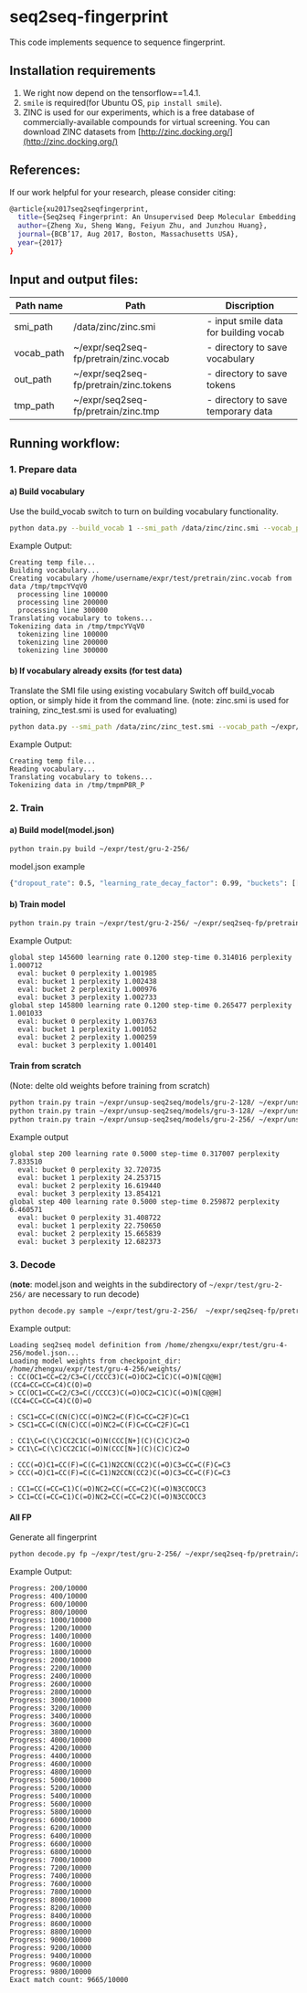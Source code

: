 # seq2seq-fingerprint
This code implements sequence to sequence fingerprint.

## Installation requirements

1. We right now depend on the tensorflow==1.4.1. 
2. `smile` is required(for Ubuntu OS, `pip install smile`).
3. ZINC is used for our experiments, which is a free database of commercially-available compounds for virtual screening. You can download ZINC datasets from [http://zinc.docking.org/](http://zinc.docking.org/)

## References:
If our work helpful for your research, please consider citing:
```bash
@article{xu2017seq2seqfingerprint,
  title={Seq2seq Fingerprint: An Unsupervised Deep Molecular Embedding for Drug Discovery},
  author={Zheng Xu, Sheng Wang, Feiyun Zhu, and Junzhou Huang},
  journal={BCB’17, Aug 2017, Boston, Massachusetts USA},
  year={2017}
}
```
## Input and output files:
Path name | Path | Discription
------------ | --------------|-------------------
smi_path   | /data/zinc/zinc.smi	  |- input smile data for building vocab 
vocab_path |~/expr/seq2seq-fp/pretrain/zinc.vocab | - directory to save vocabulary 
out_path |~/expr/seq2seq-fp/pretrain/zinc.tokens | - directory to save tokens 
tmp_path |~/expr/seq2seq-fp/pretrain/zinc.tmp | - directory to save temporary data 


## Running workflow:

### 1. Prepare data

#### a) Build vocabulary

 Use the build_vocab switch to turn on building vocabulary functionality.

```bash
python data.py --build_vocab 1 --smi_path /data/zinc/zinc.smi --vocab_path ~/expr/seq2seq-fp/pretrain/zinc.vocab --out_path ~/expr/seq2seq-fp/pretrain/zinc.tokens --tmp_path ~/expr/seq2seq-fp/pretrain/zinc.tmp
```

Example Output:
```
Creating temp file...
Building vocabulary...
Creating vocabulary /home/username/expr/test/pretrain/zinc.vocab from data /tmp/tmpcYVqV0
  processing line 100000
  processing line 200000
  processing line 300000
Translating vocabulary to tokens...
Tokenizing data in /tmp/tmpcYVqV0
  tokenizing line 100000
  tokenizing line 200000
  tokenizing line 300000
```

#### b) If vocabulary already exsits (for test data)
  Translate the SMI file using existing vocabulary
  Switch off build_vocab option, or simply hide it from the command line.
  (note: zinc.smi is used for training, zinc_test.smi is used for evaluating)
```bash
python data.py --smi_path /data/zinc/zinc_test.smi --vocab_path ~/expr/seq2seq-fp/pretrain/zinc.vocab --out_path ~/expr/seq2seq-fp/pretrain/zinc_test.tokens --tmp_path ~/expr/seq2seq-fp/pretrain/zinc_test.tmp
```
Example Output:
```
Creating temp file...
Reading vocabulary...
Translating vocabulary to tokens...
Tokenizing data in /tmp/tmpmP8R_P
```
### 2. Train
#### a) Build model(model.json)
```bash
python train.py build ~/expr/test/gru-2-256/
```
model.json example
 ```bash
 {"dropout_rate": 0.5, "learning_rate_decay_factor": 0.99, "buckets": [[30, 30], [60, 60], [90, 90]],"target_vocab_size": 41, "batch_size": 5, "source_vocab_size": 41, "num_layers": 2, "max_gradient_norm": 5.0, "learning_rate": 0.5, "size": 128}

 ```
#### b) Train model
```bash
python train.py train ~/expr/test/gru-2-256/ ~/expr/seq2seq-fp/pretrain/zinc.tokens ~/expr/seq2seq-fp/pretrain/zinc_test.tokens --batch_size 64
```
Example Output:
```
global step 145600 learning rate 0.1200 step-time 0.314016 perplexity 1.000712
  eval: bucket 0 perplexity 1.001985
  eval: bucket 1 perplexity 1.002438
  eval: bucket 2 perplexity 1.000976
  eval: bucket 3 perplexity 1.002733
global step 145800 learning rate 0.1200 step-time 0.265477 perplexity 1.001033
  eval: bucket 0 perplexity 1.003763
  eval: bucket 1 perplexity 1.001052
  eval: bucket 2 perplexity 1.000259
  eval: bucket 3 perplexity 1.001401
```
#### Train from scratch
(Note: delte old weights before training from scratch)
```bash
python train.py train ~/expr/unsup-seq2seq/models/gru-2-128/ ~/expr/unsup-seq2seq/data/zinc.tokens ~/expr/unsup-seq2seq/data/zinc_test.tokens --batch_size 256
python train.py train ~/expr/unsup-seq2seq/models/gru-3-128/ ~/expr/unsup-seq2seq/data/zinc.tokens ~/expr/unsup-seq2seq/data/zinc_test.tokens --batch_size 256
python train.py train ~/expr/unsup-seq2seq/models/gru-2-256/ ~/expr/unsup-seq2seq/data/zinc.tokens ~/expr/unsup-seq2seq/data/zinc_test.tokens --batch_size 256 --summary_dir ~/expr/unsup-seq2seq/models/gru-2-256/summary/
```
Example output
```
global step 200 learning rate 0.5000 step-time 0.317007 perplexity 7.833510
  eval: bucket 0 perplexity 32.720735
  eval: bucket 1 perplexity 24.253715
  eval: bucket 2 perplexity 16.619440
  eval: bucket 3 perplexity 13.854121
global step 400 learning rate 0.5000 step-time 0.259872 perplexity 6.460571
  eval: bucket 0 perplexity 31.408722
  eval: bucket 1 perplexity 22.750650
  eval: bucket 2 perplexity 15.665839
  eval: bucket 3 perplexity 12.682373
```

### 3. Decode
 (**note**: model.json and weights in the subdirectory of ```~/expr/test/gru-2-256/``` are necessary to run decode)
```bash
python decode.py sample ~/expr/test/gru-2-256/  ~/expr/seq2seq-fp/pretrain/zinc.vocab ~/expr/seq2seq-fp/pretrain/zinc_test.tmp --sample_size 500
```
Example output:
```
Loading seq2seq model definition from /home/zhengxu/expr/test/gru-4-256/model.json...
Loading model weights from checkpoint_dir: /home/zhengxu/expr/test/gru-4-256/weights/
: CC(OC1=CC=C2/C3=C(/CCCC3)C(=O)OC2=C1C)C(=O)N[C@@H](CC4=CC=CC=C4)C(O)=O
> CC(OC1=CC=C2/C3=C(/CCCC3)C(=O)OC2=C1C)C(=O)N[C@@H](CC4=CC=CC=C4)C(O)=O

: CSC1=CC=C(CN(C)CC(=O)NC2=C(F)C=CC=C2F)C=C1
> CSC1=CC=C(CN(C)CC(=O)NC2=C(F)C=CC=C2F)C=C1

: CC1\C=C(\C)CC2C1C(=O)N(CCC[N+](C)(C)C)C2=O
> CC1\C=C(\C)CC2C1C(=O)N(CCC[N+](C)(C)C)C2=O

: CCC(=O)C1=CC(F)=C(C=C1)N2CCN(CC2)C(=O)C3=CC=C(F)C=C3
> CCC(=O)C1=CC(F)=C(C=C1)N2CCN(CC2)C(=O)C3=CC=C(F)C=C3

: CC1=CC(=CC=C1)C(=O)NC2=CC(=CC=C2)C(=O)N3CCOCC3
> CC1=CC(=CC=C1)C(=O)NC2=CC(=CC=C2)C(=O)N3CCOCC3
```
#### All FP
   Generate all fingerprint
```bash
python decode.py fp ~/expr/test/gru-2-256/ ~/expr/seq2seq-fp/pretrain/zinc.vocab ~/expr/seq2seq-fp/pretrain/zinc_test.tmp ~/expr/test_2.fp
```
Example Output:
```
Progress: 200/10000
Progress: 400/10000
Progress: 600/10000
Progress: 800/10000
Progress: 1000/10000
Progress: 1200/10000
Progress: 1400/10000
Progress: 1600/10000
Progress: 1800/10000
Progress: 2000/10000
Progress: 2200/10000
Progress: 2400/10000
Progress: 2600/10000
Progress: 2800/10000
Progress: 3000/10000
Progress: 3200/10000
Progress: 3400/10000
Progress: 3600/10000
Progress: 3800/10000
Progress: 4000/10000
Progress: 4200/10000
Progress: 4400/10000
Progress: 4600/10000
Progress: 4800/10000
Progress: 5000/10000
Progress: 5200/10000
Progress: 5400/10000
Progress: 5600/10000
Progress: 5800/10000
Progress: 6000/10000
Progress: 6200/10000
Progress: 6400/10000
Progress: 6600/10000
Progress: 6800/10000
Progress: 7000/10000
Progress: 7200/10000
Progress: 7400/10000
Progress: 7600/10000
Progress: 7800/10000
Progress: 8000/10000
Progress: 8200/10000
Progress: 8400/10000
Progress: 8600/10000
Progress: 8800/10000
Progress: 9000/10000
Progress: 9200/10000
Progress: 9400/10000
Progress: 9600/10000
Progress: 9800/10000
Exact match count: 9665/10000
```


